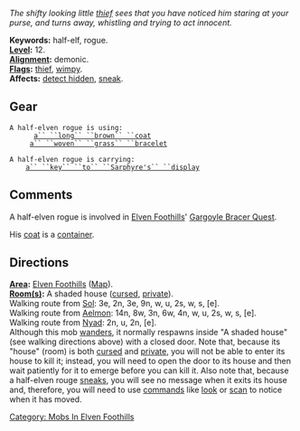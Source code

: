 *The shifty looking little [thief](Thieving_Mobs "wikilink") sees that
you have noticed him staring at your purse, and turns away, whistling
and trying to act innocent.*

**Keywords:** half-elf, rogue.  
**[Level](Level "wikilink"):** 12.  
**[Alignment](Alignment "wikilink"):** demonic.  
**[Flags](:Category:_Mob_Types "wikilink"):**
[thief](Thieving_Mobs "wikilink"), [wimpy](Wimpy_Mobs "wikilink").  
**Affects:** [detect hidden](Detect_Hidden "wikilink"),
[sneak](Sneak "wikilink").  

## Gear

`A half-elven rogue is using:`  
<worn on body>`      `[`a`` ``long`` ``brown`` ``coat`](Long_Brown_Coat "wikilink")  
<worn on wrist>`     `[`a`` ``woven`` ``grass`` ``bracelet`](Woven_Grass_Bracelet "wikilink")

`A half-elven rogue is carrying:`  
`    `[`a`` ``key`` ``to`` ``Sarphyre's`` ``display`](Key_To_Sarphyre's_Display "wikilink")

## Comments

A half-elven rogue is involved in [Elven
Foothills](:Category:_Elven_Foothills "wikilink")' [Gargoyle Bracer
Quest](Gargoyle_Bracer_Quest "wikilink").

His [coat](Long_Brown_Coat "wikilink") is a
[container](:Category:_Containers "wikilink").

## Directions

**[Area](:Category:_Areas "wikilink"):** [Elven
Foothills](:Category:_Elven_Foothills "wikilink")
([Map](Elven_Foothills_Map "wikilink")).  
**[Room(s)](:Category:_Rooms "wikilink"):** A shaded house
([cursed](Cursed_Rooms "wikilink"),
[private](Private_Rooms "wikilink")).  
Walking route from [Sol](Sol "wikilink"): 3e, 2n, 3e, 9n, w, u, 2s, w,
s, \[e\].  
Walking route from [Aelmon](Aelmon "wikilink"): 14n, 8w, 3n, 6w, 4n, w,
u, 2s, w, s, \[e\].  
Walking route from [Nyad](Nyad "wikilink"): 2n, u, 2n, \[e\].  
Although this mob [wanders](Wandering_Mobs "wikilink"), it normally
respawns inside "A shaded house" (see walking directions above) with a
closed door. Note that, because its "house" (room) is both
[cursed](Cursed_Rooms "wikilink") and
[private](Private_Rooms "wikilink"), you will not be able to enter its
house to kill it; instead, you will need to open the door to its house
and then wait patiently for it to emerge before you can kill it. Also
note that, because a half-elven rouge [sneaks](Sneak "wikilink"), you
will see no message when it exits its house and, therefore, you will
need to use [commands](:Category:_Commands "wikilink") like
[look](Look "wikilink") or [scan](Scan "wikilink") to notice when it has
moved.

[Category: Mobs In Elven
Foothills](Category:_Mobs_In_Elven_Foothills "wikilink")

